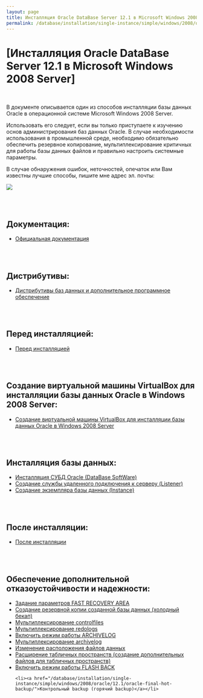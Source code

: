 ```yaml
---
layout: page
title: Инсталляция Oracle DataBase Server 12.1 в Microsoft Windows 2008 Server
permalink: /database/installation/single-instance/simple/windows/2008/oracle/12.1/
---
```


# [Инсталляция Oracle DataBase Server 12.1 в Microsoft Windows 2008 Server]

<br/>

В документе описывается один из способов инсталляции базы данных Oracle в операционной системе Microsoft Windows 2008 Server.

Использовать его следует, если вы только приступаете к изучению основ администрирования баз данных Oracle. В случае необходимости использования в промышленной среде, необходимо обязательно обеспечить резервное копирование, мультиплексирование критичных для работы базы данных файлов и правильно настроить системные параметры.

В случае обнаружения ошибок, неточностей, опечаток или Вам известны лучшие способы, пишите мне адрес эл. почты:


<div>
	<img src="http://img.fotografii.org/a3333333mail.gif" border="0">
</div>



<br/><br/>
<h2>Документация:</h2>

<ul>
	<li><a href="/database/installation/single-instance/simple/windows/2008/oracle/12.1/docs/">Официальная документация</a><br/></li>
</ul>


<br/><br/>
<h2>Дистрибутивы:</h2>


<ul>
	<li><a href="/database/installation/single-instance/simple/windows/2008/oracle/12.1/distrib/">Дистрибутивы баз данных и дополнительное программное обеспечение</a><br/></li>
</ul>



<br/><br/>
<h2>Перед инсталляцией:</h2>

<ul>
	<li><a href="/database/installation/single-instance/simple/windows/2008/oracle/12.1/steps-before-installaion/">Перед инсталляцией</a></li>
</ul>



<br/><br/>
<h2>Создание виртуальной машины VirtualBox для инсталляции базы данных Oracle в Windows 2008 Server:</h2>

<ul>
	<li><a href="/database/installation/single-instance/simple/windows/2008/oracle/12.1/virtualbox-mashines/windows/2008/">Создание виртуальной машины VirtualBox для инсталляции базы данных Oracle в Windows 2008 Server</a></li>
</ul>


<br/><br/>
<h2>Инсталляция базы данных:</h2>
<ul>
	<li><a href="/database/installation/single-instance/simple/windows/2008/oracle/12.1/oracle-database-software-installation/">Инсталляция СУБД Oracle (DataBase SoftWare)</a></li>
	<li><a href="/database/installation/single-instance/simple/windows/2008/oracle/12.1/oracle-listener-creation/">Создание службы удаленного подключения к серверу (Listener)</a></li>
	<li><a href="/database/installation/single-instance/simple/windows/2008/oracle/12.1/oracle-instance-creation/">Создание экземпляра базы данных (Instance)</a></li>
</ul>


<br/><br/>
<h2>После инсталляции:</h2>
<ul>
	<li><a href="/database/installation/single-instance/simple/windows/2008/oracle/12.1/steps-after-installation/">После инсталляции</a></li>
</ul>


<br/><br/>
<h2>Обеспечение дополнительной отказоустойчивости и надежности:</h2>


<ul>
	<li><a href="/database/installation/single-instance/simple/windows/2008/oracle/12.1/oracle-setup-fast-recovery-area-params/">Задание параметров FAST RECOVERY AREA</a></li>
	<li><a href="/database/installation/single-instance/simple/windows/2008/oracle/12.1/oracle-cold-backup/"> Создание резервной копии созданной базы данных (холодный бекап)</a></li>
	<li><a href="/database/installation/single-instance/simple/windows/2008/oracle/12.1/oracle-multiplex-controlfiles/">Мультиплексирование controlfiles</a></li>
	<li><a href="/database/installation/single-instance/simple/windows/2008/oracle/12.1/oracle-multiplex-redologs/">Мультиплексирование redologs</a></li>
	<li><a href="/database/installation/single-instance/simple/windows/2008/oracle/12.1/enable-archivelog-mod/">Включить режим работы ARCHIVELOG</a></li>
	<li><a href="/database/installation/single-instance/simple/windows/2008/oracle/12.1/oracle-multiplex-archivelogs/">Мультиплексирование archivelog</a></li>
	<li><a href="/database/installation/single-instance/simple/windows/2008/oracle/12.1/oracle-change-default-datafile-location/">Изменение расположения файлов данных</a></li>
	<li><a href="/database/installation/single-instance/simple/windows/2008/oracle/12.1/oracle-additionals-datafiles/">Расширение табличных пространств (создание дополнительных файлов для табличных пространств)</a></li>
	<li><a href="/database/installation/single-instance/simple/windows/2008/oracle/12.1/enable-flashback-mod/">Включить режим работы FLASH BACK</a></li>

	<li><a href="/database/installation/single-instance/simple/windows/2008/oracle/12.1/oracle-final-hot-backup/">Контрольный backup (горячий backup)</a></li>

</ul>
